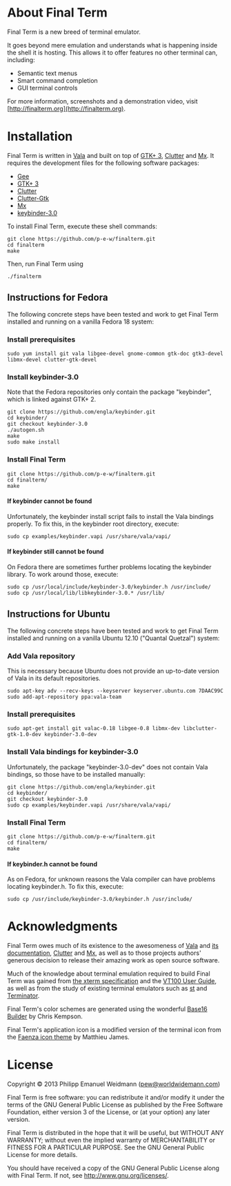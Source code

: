 # About Final Term

Final Term is a new breed of terminal emulator.

It goes beyond mere emulation and understands what is happening inside the shell it is hosting. This allows it to offer features no other terminal can, including:

* Semantic text menus
* Smart command completion
* GUI terminal controls

For more information, screenshots and a demonstration video, visit [http://finalterm.org](http://finalterm.org).

# Installation

Final Term is written in [Vala](https://live.gnome.org/Vala) and built on top of [GTK+ 3](http://www.gtk.org), [Clutter](http://blogs.gnome.org/clutter/) and [Mx](https://github.com/clutter-project/mx). It requires the development files for the following software packages:

* [Gee](https://live.gnome.org/Libgee)
* [GTK+ 3](http://www.gtk.org)
* [Clutter](http://blogs.gnome.org/clutter/)
* [Clutter-Gtk](http://blogs.gnome.org/clutter/)
* [Mx](https://github.com/clutter-project/mx)
* [keybinder-3.0](https://github.com/engla/keybinder/tree/keybinder-3.0)

To install Final Term, execute these shell commands:

```
git clone https://github.com/p-e-w/finalterm.git
cd finalterm
make
```

Then, run Final Term using

```
./finalterm
```

## Instructions for Fedora

The following concrete steps have been tested and work to get Final Term installed and running on a vanilla Fedora 18 system:

### Install prerequisites

```
sudo yum install git vala libgee-devel gnome-common gtk-doc gtk3-devel libmx-devel clutter-gtk-devel
```

### Install keybinder-3.0

Note that the Fedora repositories only contain the package "keybinder", which is linked against GTK+ 2.

```
git clone https://github.com/engla/keybinder.git
cd keybinder/
git checkout keybinder-3.0
./autogen.sh
make
sudo make install
```

### Install Final Term

```
git clone https://github.com/p-e-w/finalterm.git
cd finalterm/
make
```

#### If keybinder cannot be found

Unfortunately, the keybinder install script fails to install the Vala bindings properly. To fix this, in the keybinder root directory, execute:

```
sudo cp examples/keybinder.vapi /usr/share/vala/vapi/
```

#### If keybinder still cannot be found

On Fedora there are sometimes further problems locating the keybinder library. To work around those, execute:

```
sudo cp /usr/local/include/keybinder-3.0/keybinder.h /usr/include/
sudo cp /usr/local/lib/libkeybinder-3.0.* /usr/lib/
```

## Instructions for Ubuntu

The following concrete steps have been tested and work to get Final Term installed and running on a vanilla Ubuntu 12.10 ("Quantal Quetzal") system:

### Add Vala repository

This is necessary because Ubuntu does not provide an up-to-date version of Vala in its default repositories.

```
sudo apt-key adv --recv-keys --keyserver keyserver.ubuntu.com 7DAAC99C
sudo add-apt-repository ppa:vala-team
```

### Install prerequisites

```
sudo apt-get install git valac-0.18 libgee-0.8 libmx-dev libclutter-gtk-1.0-dev keybinder-3.0-dev
```

### Install Vala bindings for keybinder-3.0

Unfortunately, the package "keybinder-3.0-dev" does not contain Vala bindings, so those have to be installed manually:

```
git clone https://github.com/engla/keybinder.git
cd keybinder/
git checkout keybinder-3.0
sudo cp examples/keybinder.vapi /usr/share/vala/vapi/
```

### Install Final Term

```
git clone https://github.com/p-e-w/finalterm.git
cd finalterm/
make
```

#### If keybinder.h cannot be found

As on Fedora, for unknown reasons the Vala compiler can have problems locating keybinder.h. To fix this, execute:

```
sudo cp /usr/include/keybinder-3.0/keybinder.h /usr/include/
```

# Acknowledgments

Final Term owes much of its existence to the awesomeness of [Vala](https://live.gnome.org/Vala) and [its documentation](http://valadoc.org), [Clutter](http://blogs.gnome.org/clutter/) and [Mx](https://github.com/clutter-project/mx), as well as to those projects authors' generous decision to release their amazing work as open source software.

Much of the knowledge about terminal emulation required to build Final Term was gained from [the xterm specification](http://invisible-island.net/xterm/ctlseqs/ctlseqs.html) and the [VT100 User Guide](http://vt100.net/docs/vt100-ug/contents.html), as well as from the study of existing terminal emulators such as [st](http://st.suckless.org) and [Terminator](http://software.jessies.org/terminator/).

Final Term's color schemes are generated using the wonderful [Base16 Builder](https://github.com/chriskempson/base16-builder) by Chris Kempson.

Final Term's application icon is a modified version of the terminal icon from the [Faenza icon theme](http://tiheum.deviantart.com/art/Faenza-Icons-173323228) by Matthieu James.

# License

Copyright © 2013 Philipp Emanuel Weidmann (<pew@worldwidemann.com>)

Final Term is free software: you can redistribute it and/or modify it under the terms of the GNU General Public License as published by the Free Software Foundation, either version 3 of the License, or (at your option) any later version.

Final Term is distributed in the hope that it will be useful, but WITHOUT ANY WARRANTY; without even the implied warranty of MERCHANTABILITY or FITNESS FOR A PARTICULAR PURPOSE.  See the GNU General Public License for more details.

You should have received a copy of the GNU General Public License along with Final Term.  If not, see <http://www.gnu.org/licenses/>.
